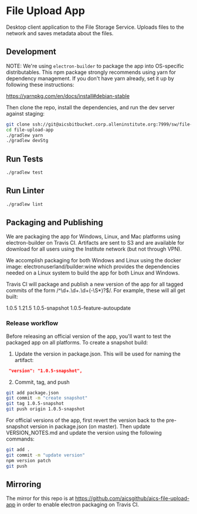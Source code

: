 # File Upload App

Desktop client application to the File Storage Service. Uploads files to the network
and saves metadata about the files. 

## Development

NOTE:
We're using `electron-builder` to package the app into OS-specific distributables.
This npm package strongly recommends using yarn for dependency management. If you don't have
yarn already, set it up by following these instructions:

https://yarnpkg.com/en/docs/install#debian-stable

Then clone the repo, install the dependencies, and run the dev server against staging:

```bash
git clone ssh://git@aicsbitbucket.corp.alleninstitute.org:7999/sw/file-upload-app.git
cd file-upload-app
./gradlew yarn
./gradlew devStg
```

## Run Tests

```bash
./gradlew test
```

## Run Linter

```bash
./gradlew lint
```

## Packaging and Publishing

We are packaging the app for Windows, Linux, and Mac platforms using electron-builder on Travis CI.
Artifacts are sent to S3 and are available for download for all users using the Institute network (but not through VPN).

We accomplish packaging for both Windows and Linux using the docker image: electronuserland/builder:wine
which provides the dependencies needed on a Linux system to build the app for both Linux and Windows.

Travis CI will package and publish a new version of the app for all tagged commits of the form /^\d+\.\d+\.\d+(-\S*)?$/.
For example, these will all get built:

1.0.5
1.21.5
1.0.5-snapshot
1.0.5-feature-autoupdate


### Release workflow

Before releasing an official version of the app, you'll want to test the packaged app on all platforms. To create a
snapshot build:

1. Update the version in package.json. This will be used for naming the artifact:
```json
 "version": "1.0.5-snapshot",
```
2. Commit, tag, and push
```bash
git add package.json
git commit -m "create snapshot"
git tag 1.0.5-snapshot
git push origin 1.0.5-snapshot
```
 
For official versions of the app, first revert the version back to the pre-snapshot version in package.json (on master).
Then update VERSION_NOTES.md and update the version using the following commands:

```bash
git add .
git commit -m "update version"
npm version patch
git push
```

## Mirroring

The mirror for this repo is at https://github.com/aicsgithub/aics-file-upload-app in order to
enable electron packaging on Travis CI.
